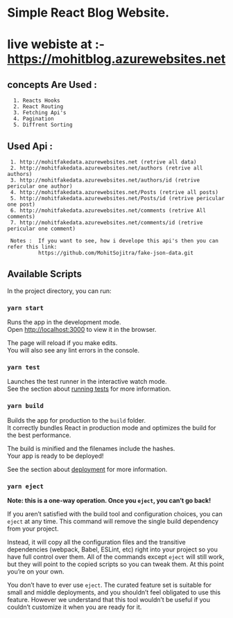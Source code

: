 # Simple React Blog Website.
 
 
# live webiste at :- https://mohitblog.azurewebsites.net 
 
 
 ## concepts Are Used : 
      1. Reacts Hooks
      2. React Routing 
      3. Fetching Api's
      4. Pagination
      5. Diffrent Sorting
      
 ## Used Api :
     1. http://mohitfakedata.azurewebsites.net (retrive all data)
     2. http://mohitfakedata.azurewebsites.net/authors (retrive all authors)
     3. http://mohitfakedata.azurewebsites.net/authors/id (retrive pericular one author)
     4. http://mohitfakedata.azurewebsites.net/Posts (retrive all posts)
     5. http://mohitfakedata.azurewebsites.net/Posts/id (retrive pericular one post)
     6. http://mohitfakedata.azurewebsites.net/comments (retrive All comments)
     7. http://mohitfakedata.azurewebsites.net/comments/id (retrive pericular one comment)
     
     Notes :  If you want to see, how i develope this api's then you can refer this link:
              https://github.com/MohitSojitra/fake-json-data.git


## Available Scripts

In the project directory, you can run:

### `yarn start`

Runs the app in the development mode.<br />
Open [http://localhost:3000](http://localhost:3000) to view it in the browser.

The page will reload if you make edits.<br />
You will also see any lint errors in the console.

### `yarn test`

Launches the test runner in the interactive watch mode.<br />
See the section about [running tests](https://facebook.github.io/create-react-app/docs/running-tests) for more information.

### `yarn build`

Builds the app for production to the `build` folder.<br />
It correctly bundles React in production mode and optimizes the build for the best performance.

The build is minified and the filenames include the hashes.<br />
Your app is ready to be deployed!

See the section about [deployment](https://facebook.github.io/create-react-app/docs/deployment) for more information.

### `yarn eject`

**Note: this is a one-way operation. Once you `eject`, you can’t go back!**

If you aren’t satisfied with the build tool and configuration choices, you can `eject` at any time. This command will remove the single build dependency from your project.

Instead, it will copy all the configuration files and the transitive dependencies (webpack, Babel, ESLint, etc) right into your project so you have full control over them. All of the commands except `eject` will still work, but they will point to the copied scripts so you can tweak them. At this point you’re on your own.

You don’t have to ever use `eject`. The curated feature set is suitable for small and middle deployments, and you shouldn’t feel obligated to use this feature. However we understand that this tool wouldn’t be useful if you couldn’t customize it when you are ready for it.


